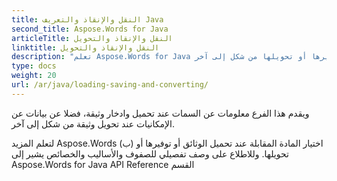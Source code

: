 ```yaml
---
title: النقل والإنقاذ والتعريف Java
second_title: Aspose.Words for Java
articleTitle: النقل والإنقاذ والتحويل
linktitle: النقل والإنقاذ والتحويل
description: "تعلم Aspose.Words for Java سمات عند تحميل الوثائق أو توفيرها أو تحويلها من شكل إلى آخر."
type: docs
weight: 20
url: /ar/java/loading-saving-and-converting/
---
```


ويقدم هذا الفرع معلومات عن السمات عند تحميل وادخار وثيقة، فضلا عن بيانات عن الإمكانيات عند تحويل وثيقة من شكل إلى آخر.

لتعلم المزيد Aspose.Words (ب) اختيار المادة المقابلة عند تحميل الوثائق أو توفيرها أو تحويلها. وللاطلاع على وصف تفصيلي للصفوف والأساليب والخصائص يشير إلى Aspose.Words for Java API Reference القسم
